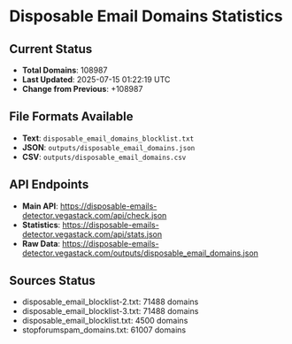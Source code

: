 # Disposable Email Domains Statistics

## Current Status
- **Total Domains**: 108987
- **Last Updated**: 2025-07-15 01:22:19 UTC
- **Change from Previous**: +108987

## File Formats Available
- **Text**: `disposable_email_domains_blocklist.txt`
- **JSON**: `outputs/disposable_email_domains.json`
- **CSV**: `outputs/disposable_email_domains.csv`

## API Endpoints
- **Main API**: https://disposable-emails-detector.vegastack.com/api/check.json
- **Statistics**: https://disposable-emails-detector.vegastack.com/api/stats.json
- **Raw Data**: https://disposable-emails-detector.vegastack.com/outputs/disposable_email_domains.json

## Sources Status
- disposable_email_blocklist-2.txt: 71488 domains
- disposable_email_blocklist-3.txt: 71488 domains
- disposable_email_blocklist.txt: 4500 domains
- stopforumspam_domains.txt: 61007 domains

